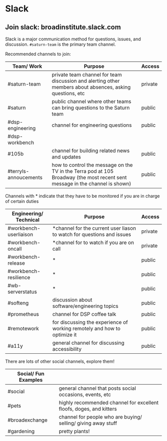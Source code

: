 # Slack

## Join slack: broadinstitute.slack.com

Slack is a major communication method for questions, issues, and discussion. `#saturn-team` is the primary team channel.

Recommended channels to join: 

|Team/ Work|Purpose|Access|
|---|---|---|
|\#saturn-team|private team channel for team discussion and alerting other members about absences, asking questions, etc|private|
|\#saturn|public channel where other teams can bring questions to the Saturn team|public|
|\#dsp-engineering|channel for engineering questions |public|
|\#dsp-workbench|
|\#105b|channel for building related news and updates|public|
|\#terryls-annoucements|how to control the message on the TV in the Terra pod at 105 Broadway (the most recent sent message in the channel is shown)|public|

Channels with * indicate that they have to be monitored if you are in charge of certain duties

|Engineering/ Technical|Purpose|Access|
|---|---|---|
|\#workbench-userliaison|*channel for the current user liason to watch for questions and issues|private|
|\#workbench-oncall|*channel for to watch if you are on call|private|
|\#workbench-release|*|public|
|\#workbench-resilience|*|public|
|\#wb-serverstatus|*|public|
|\#softeng|discussion about software/engineering topics|public|
|\#prometheus|channel for DSP coffee talk|public|
|\#remotework|for discussing the experience of working remotely and how to optimize it|public|
|\#a11y|general channel for discussing accessibility|public|


There are lots of other social channels, explore them! 

|Social/ Fun Examples||
|---|---|
|\#social|general channel that posts social occasions, events, etc|
|\#pets|highly recommended channel for excellent floofs, doges, and kitters|
|\#broadexchange|channel for people who are buying/ selling/ giving away stuff
|\#gardening|pretty plants!| 

